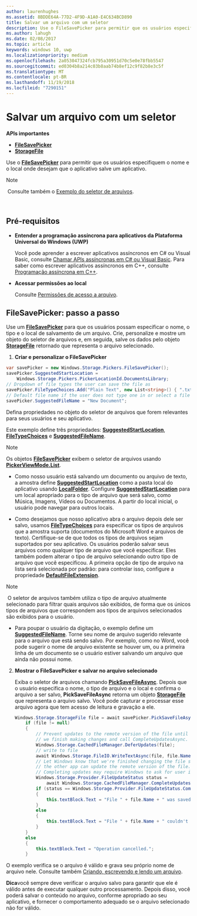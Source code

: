 ```yaml
---
author: laurenhughes
ms.assetid: 8BDDE64A-77D2-4F9D-A1A0-E4C634BCD890
title: Salvar um arquivo com um seletor
description: Use o FileSavePicker para permitir que os usuários especifiquem o nome e o local em que desejam que o app salve um arquivo.
ms.author: lahugh
ms.date: 02/08/2017
ms.topic: article
keywords: windows 10, uwp
ms.localizationpriority: medium
ms.openlocfilehash: 2a053047324fcb795a30951d70c5e0e78fbb5547
ms.sourcegitcommit: ed0304b8a214c03b8aab74b8ef12c9f82b8e3c5f
ms.translationtype: MT
ms.contentlocale: pt-BR
ms.lasthandoff: 11/19/2018
ms.locfileid: "7290151"
---
```

# <a name="save-a-file-with-a-picker"></a>Salvar um arquivo com um seletor

**APIs importantes**

-   [**FileSavePicker**](https://msdn.microsoft.com/library/windows/apps/br207871)
-   [**StorageFile**](https://msdn.microsoft.com/library/windows/apps/br227171)

Use o [**FileSavePicker**](https://msdn.microsoft.com/library/windows/apps/br207871) para permitir que os usuários especifiquem o nome e o local onde desejam que o aplicativo salve um aplicativo.

> [!NOTE]
> Consulte também o [Exemplo do seletor de arquivos](http://go.microsoft.com/fwlink/p/?linkid=619994).

 

## <a name="prerequisites"></a>Pré-requisitos


-   **Entender a programação assíncrona para aplicativos da Plataforma Universal do Windows (UWP)**

    Você pode aprender a escrever aplicativos assíncronos em C# ou Visual Basic, consulte [Chamar APIs assíncronas em C# ou Visual Basic](https://msdn.microsoft.com/library/windows/apps/mt187337). Para saber como escrever aplicativos assíncronos em C++, consulte [Programação assíncrona em C++](https://msdn.microsoft.com/library/windows/apps/mt187334).

-   **Acessar permissões ao local**

    Consulte [Permissões de acesso a arquivo](file-access-permissions.md).

## <a name="filesavepicker-step-by-step"></a>FileSavePicker: passo a passo

Use um [**FileSavePicker**](https://msdn.microsoft.com/library/windows/apps/br207871) para que os usuários possam especificar o nome, o tipo e o local de salvamento de um arquivo. Crie, personalize e mostre um objeto do seletor de arquivos e, em seguida, salve os dados pelo objeto [**StorageFile**](https://msdn.microsoft.com/library/windows/apps/br227171) retornado que representa o arquivo selecionado.

1.  **Criar e personalizar o FileSavePicker**

```cs
var savePicker = new Windows.Storage.Pickers.FileSavePicker();
savePicker.SuggestedStartLocation =
    Windows.Storage.Pickers.PickerLocationId.DocumentsLibrary;
// Dropdown of file types the user can save the file as
savePicker.FileTypeChoices.Add("Plain Text", new List<string>() { ".txt" });
// Default file name if the user does not type one in or select a file to replace
savePicker.SuggestedFileName = "New Document";
```

Defina propriedades no objeto do seletor de arquivos que forem relevantes para seus usuários e seu aplicativo.

Este exemplo define três propriedades: [**SuggestedStartLocation**](https://msdn.microsoft.com/library/windows/apps/br207880), [**FileTypeChoices**](https://msdn.microsoft.com/library/windows/apps/br207875) e [**SuggestedFileName**](https://msdn.microsoft.com/library/windows/apps/br207878).

> [!NOTE]
>Os objetos [**FileSavePicker**](https://msdn.microsoft.com/library/windows/apps/br207871) exibem o seletor de arquivos usando [**PickerViewMode.List**](https://msdn.microsoft.com/library/windows/apps/br207891).
     
- Como nosso usuário está salvando um documento ou arquivo de texto, a amostra define [**SuggestedStartLocation**](https://msdn.microsoft.com/library/windows/apps/br207880) como a pasta local do aplicativo usando [**LocalFolder**](https://msdn.microsoft.com/library/windows/apps/br241621). Configure [**SuggestedStartLocation**](https://msdn.microsoft.com/library/windows/apps/br207854) para um local apropriado para o tipo de arquivo que será salvo, como Música, Imagens, Vídeos ou Documentos. A partir do local inicial, o usuário pode navegar para outros locais.

- Como desejamos que nosso aplicativo abra o arquivo depois dele ser salvo, usamos [**FileTypeChoices**](https://msdn.microsoft.com/library/windows/apps/br207875) para especificar os tipos de arquivos que a amostra suporta (documentos do Microsoft Word e arquivos de texto). Certifique-se de que todos os tipos de arquivos sejam suportados por seu aplicativo. Os usuários poderão salvar seus arquivos como qualquer tipo de arquivo que você especificar. Eles também podem alterar o tipo de arquivo selecionando outro tipo de arquivo que você especificou. A primeira opção de tipo de arquivo na lista será selecionada por padrão: para controlar isso, configure a propriedade [**DefaultFileExtension**](https://msdn.microsoft.com/library/windows/apps/br207873).

> [!NOTE]
> O seletor de arquivos também utiliza o tipo de arquivo atualmente selecionado para filtrar quais arquivos são exibidos, de forma que os únicos tipos de arquivos que correspondem aos tipos de arquivos selecionados são exibidos para o usuário.

- Para poupar o usuário da digitação, o exemplo define um [**SuggestedFileName**](https://msdn.microsoft.com/library/windows/apps/br207878). Torne seu nome de arquivo sugerido relevante para o arquivo que está sendo salvo. Por exemplo, como no Word, você pode sugerir o nome de arquivo existente se houver um, ou a primeira linha de um documento se o usuário estiver salvando um arquivo que ainda não possui nome.

2.  **Mostrar o FileSavePicker e salvar no arquivo selecionado**

    Exiba o seletor de arquivos chamando [**PickSaveFileAsync**](https://msdn.microsoft.com/library/windows/apps/br207876). Depois que o usuário especifica o nome, o tipo de arquivo e o local e confirma o arquivo a ser salvo, **PickSaveFileAsync** retorna um objeto [**StorageFile**](https://msdn.microsoft.com/library/windows/apps/br227171) que representa o arquivo salvo. Você pode capturar e processar esse arquivo agora que tem acesso de leitura e gravação a ele.

    ```cs
    Windows.Storage.StorageFile file = await savePicker.PickSaveFileAsync();
        if (file != null)
        {
            // Prevent updates to the remote version of the file until
            // we finish making changes and call CompleteUpdatesAsync.
            Windows.Storage.CachedFileManager.DeferUpdates(file);
            // write to file
            await Windows.Storage.FileIO.WriteTextAsync(file, file.Name);
            // Let Windows know that we're finished changing the file so
            // the other app can update the remote version of the file.
            // Completing updates may require Windows to ask for user input.
            Windows.Storage.Provider.FileUpdateStatus status =
                await Windows.Storage.CachedFileManager.CompleteUpdatesAsync(file);
            if (status == Windows.Storage.Provider.FileUpdateStatus.Complete)
            {
                this.textBlock.Text = "File " + file.Name + " was saved.";
            }
            else
            {
                this.textBlock.Text = "File " + file.Name + " couldn't be saved.";
            }
        }
        else
        {
            this.textBlock.Text = "Operation cancelled.";
        }
    ```

O exemplo verifica se o arquivo é válido e grava seu próprio nome de arquivo nele. Consulte também [Criando, escrevendo e lendo um arquivo](quickstart-reading-and-writing-files.md).

**Dica**você sempre deve verificar o arquivo salvo para garantir que ele é válido antes de executar qualquer outro processamento. Depois disso, você poderá salvar o conteúdo no arquivo, conforme apropriado ao seu aplicativo, e fornecer o comportamento adequado se o arquivo selecionado não for válido.
